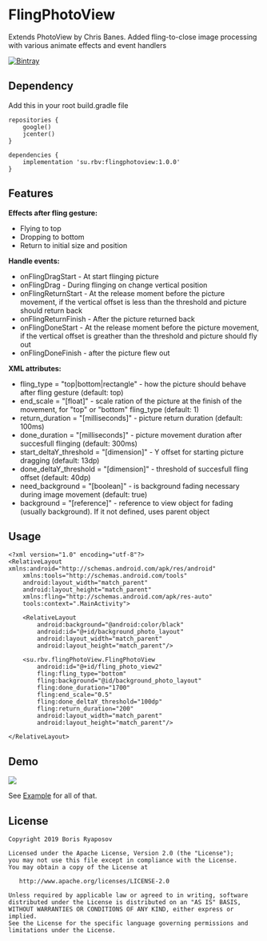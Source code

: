 # FlingPhotoView
Extends PhotoView by Chris Banes. Added fling-to-close image processing with various animate effects and event handlers

[![Bintray](https://badges.weareopensource.me/bintray/v/rbv/libs/flingphotoview.svg)](https://bintray.com/rbv/libs/flingphotoview)

## Dependency

Add this in your root build.gradle file

``````````````
repositories {
    google()
    jcenter()
}

dependencies {
    implementation 'su.rbv:flingphotoview:1.0.0'
}  

``````````````

## Features

**Effects after fling gesture:**
* Flying to top
* Dropping to bottom
* Return to initial size and position

**Handle events:**
* onFlingDragStart - At start flinging picture
* onFlingDrag - During flinging on change vertical position
* onFlingReturnStart - At the release moment before the picture movement, if the vertical offset is less than the threshold and picture should return back
* onFlingReturnFinish - After the picture returned back
* onFlingDoneStart - At the  release moment before the picture movement, if the vertical offset is greather than the threshold and picture should fly out
* onFlingDoneFinish - after the picture flew out

**XML attributes:**
* fling_type = "top|bottom|rectangle" - how the picture should behave after fling gesture (default: top)
* end_scale = "[float]" - scale ration of the picture at the finish of the movement, for "top" or "bottom" fling_type (default: 1)
* return_duration = "[milliseconds]" - picture return duration (default: 100ms)
* done_duration = "[milliseconds]" - picture movement duration after succesfull flinging (default: 300ms)
* start_deltaY_threshold = "[dimension]" - Y offset for starting picture dragging (default: 13dp)
* done_deltaY_threshold = "[dimension]" - threshold of succesfull fling offset (default: 40dp)
* need_background = "[boolean]" - is background fading necessary during image movement (default: true)
* background = "[reference]" - reference to view object for fading (usually background). If it not defined, uses parent object

## Usage
```````````````````````
<?xml version="1.0" encoding="utf-8"?>
<RelativeLayout xmlns:android="http://schemas.android.com/apk/res/android"
    xmlns:tools="http://schemas.android.com/tools"
    android:layout_width="match_parent"
    android:layout_height="match_parent"
    xmlns:fling="http://schemas.android.com/apk/res-auto"
    tools:context=".MainActivity">
    
    <RelativeLayout
        android:background="@android:color/black"
        android:id="@+id/background_photo_layout"
        android:layout_width="match_parent"
        android:layout_height="match_parent"/>

    <su.rbv.flingPhotoView.FlingPhotoView
        android:id="@+id/fling_photo_view2"
        fling:fling_type="bottom"
        fling:background="@id/background_photo_layout"
        fling:done_duration="1700"
        fling:end_scale="0.5"
        fling:done_deltaY_threshold="100dp"
        fling:return_duration="200"
        android:layout_width="match_parent"
        android:layout_height="match_parent"/>

</RelativeLayout>
```````````````````````

## Demo

![](demo/demo.gif)

See [Example](https://github.com/rbvrbv/FlingPhotoView/tree/master/sample) for all of that.


## License

````````````````````
Copyright 2019 Boris Ryaposov

Licensed under the Apache License, Version 2.0 (the "License");
you may not use this file except in compliance with the License.
You may obtain a copy of the License at

   http://www.apache.org/licenses/LICENSE-2.0

Unless required by applicable law or agreed to in writing, software
distributed under the License is distributed on an "AS IS" BASIS,
WITHOUT WARRANTIES OR CONDITIONS OF ANY KIND, either express or implied.
See the License for the specific language governing permissions and
limitations under the License.
````````````````````````````
